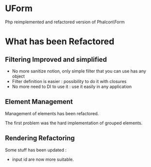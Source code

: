 UForm
=====

Php reimplemented and refactored version of Phalcon\Form



What has been Refactored
========================

Filtering Improved and simplified
---------------------------------

* No more sanitize notion, only simple filter that you can use has any object
* Filter definition is easier : possibility to do it with closures
* No more need to DI to use it : use it easily in any application

Element Management
------------------

Management of elements has been refactored.

The first problem was the hard implementation of grouped elements.



Rendering Refactoring
---------------------

Some stuff has been updated :

* input id are now more suitable.